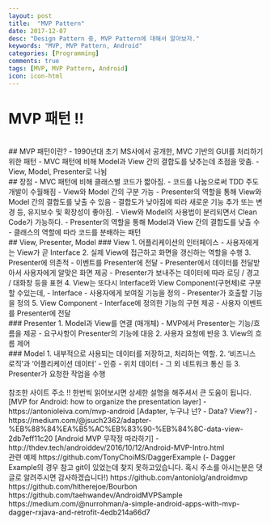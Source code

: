 ```yaml
---
layout: post
title:  "MVP Pattern"
date: 2017-12-07
desc: "Design Pattern 중, MVP Pattern에 대해서 알아보자."
keywords: "MVP, MVP Pattern, Android"
categories: [Programming]
comments: true
tags: [MVP, MVP Pattern, Android]
icon: icon-html
---
```


# MVP 패턴 !!
<br />
## MVP 패턴이란?
 - 1990년대 초기 MS사에서 공개한, MVC 기반의 GUI를 처리하기 위한 패턴
 - MVC 패턴에 비해 Model과 View 간의 결합도를 낮추는데 초점을 맞춤.
 - View, Model, Presenter로 나뉨
<br />
## 장점
 - MVC 패턴에 비해 클래스별 코드가 짧아짐.
 - 코드를 나눔으로써 TDD 주도 개발이 수월해짐
 - View와 Model 간의 구분 가능
 - Presenter의 역할을 통해 View와 Model 간의 결합도를 낮출 수 있음
 - 결합도가 낮아짐에 따라 새로운 기능 추가 또는 변경 등, 유지보수 및 확장성이 좋아짐.
 - View와 Model의 사용법이 분리되면서 Clean Code가 가능하다.
 - Presenter의 역할을 통해 Model과 View 간의 결합도를 낮출 수
 - 클래스의 역할에 따라 코드를 분배하는 패턴
<br />
## View, Presenter, Model
### View
 1. 어플리케이션의 인터페이스
 - 사용자에게는 View가 곧 Interface
 2. 실제 View에 접근하고 화면을 갱신하는 역할을 수행
 3. Presenter에 의존적
 - 이벤트를 Presenter에 전달
 - Presenter에서 데이터를 전달받아서 사용자에게 알맞은 화면 제공
 - Presenter가 보내주는 데이터에 따라 로딩 / 경고 / 대화창 등을 표현
 4. View는 또다시 Interface와 View Component(구현체)로 구분할 수있는데,
 - Interface
 - 사용자에게 보여질 기능을 정의
 - Presenter가 호출할 기능을 정의
 5. View Component
 - Interface에 정의한 기능의 구현 제공
 - 사용자 이벤트를 Presenter에 전달
<br />
### Presenter
1. Model과 View를 연결 (매개체)
 - MVP에서 Presenter는 기능/흐름을 제공
 - 요구사항이 Presenter의 기능에 대응
2. 사용자 요청에 반응
3. View의 흐름 제어
<br />
### Model
1. 내부적으로 사용되는 데이터를 저장하고, 처리하는 역할.
2. ‘비즈니스 로직’과 ‘어플리케이션 데이터’
 - 인증
 - 위치 데이터
 - 그 외 네트워크 통신 등
3. Presenter가 요청한 작업을 수행
<br />
<br />
참조한 사이트 주소 !! 한번씩 읽어보시면 상세한 설명을 해주셔서 큰 도움이 됩니다.
[MVP for Android: how to organize the presentation layer] - https://antonioleiva.com/mvp-android
[Adapter, 누구냐 넌? - Data? View?] - https://medium.com/@jsuch2362/adapter-%EB%88%84%EA%B5%AC%EB%83%90-%EB%84%8C-data-view-2db7eff11c20
[Android MVP 무작정 따라하기] - http://thdev.tech/androiddev/2016/10/12/Android-MVP-Intro.html
<br />
관련 예제
https://github.com/TonyChoiMS/DaggerExample (- Dagger Example의 경우 참고 git이 있었는데 찾지 못하고있습니다. 혹시 주소를 아시는분은 댓글로 알려주시면 감사하겠습니다!)
https://github.com/antoniolg/androidmvp
https://github.com/hitherejoe/Bourbon
https://github.com/taehwandev/AndroidMVPSample
https://medium.com/@nurrohman/a-simple-android-apps-with-mvp-dagger-rxjava-and-retrofit-4edb214a66d7